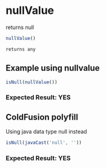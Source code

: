 # nullValue

returns null

```javascript
nullValue()
```

```javascript
returns any
```

## Example using nullvalue

```javascript
isNull(nullValue())
```

### Expected Result: YES

## ColdFusion polyfill

Using java data type null instead

```javascript
isNull(javaCast('null', ''))
```

### Expected Result: YES
